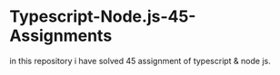 # Typescript-Node.js-45-Assignments
in this repository i have solved 45 assignment of typescript &amp; node js.
